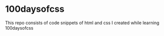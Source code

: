 # 100daysofcss
This repo consists of code snippets of html and css I created while learning 100daysofcss
